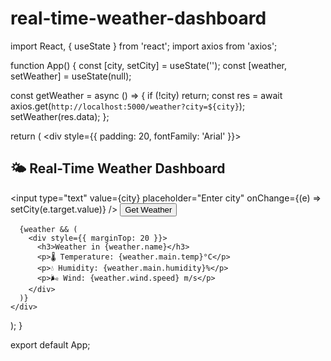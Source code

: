 # real-time-weather-dashboard
import React, { useState } from 'react';
import axios from 'axios';

function App() {
  const [city, setCity] = useState('');
  const [weather, setWeather] = useState(null);

  const getWeather = async () => {
    if (!city) return;
    const res = await axios.get(`http://localhost:5000/weather?city=${city}`);
    setWeather(res.data);
  };

  return (
    <div style={{ padding: 20, fontFamily: 'Arial' }}>
      <h2>🌤️ Real-Time Weather Dashboard</h2>
      <input
        type="text"
        value={city}
        placeholder="Enter city"
        onChange={(e) => setCity(e.target.value)}
      />
      <button onClick={getWeather}>Get Weather</button>

      {weather && (
        <div style={{ marginTop: 20 }}>
          <h3>Weather in {weather.name}</h3>
          <p>🌡️ Temperature: {weather.main.temp}°C</p>
          <p>💧 Humidity: {weather.main.humidity}%</p>
          <p>🌬️ Wind: {weather.wind.speed} m/s</p>
        </div>
      )}
    </div>
  );
}

export default App;
